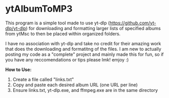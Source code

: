 # ytAlbumToMP3
This program is a simple tool made to use yt-dlp (https://github.com/yt-dlp/yt-dlp) for downloading and formatting larger lists of specified albums from ytMsc to then be placed within organized folders.

I have no association with yt-dlp and take no credit for their amazing work that does the downloading 
and formatitng of the files. I am new to actually posting my code as a "complete" project and mainly
made this for fun, so if you have any reccomendations or tips please lmk! emjoy :)

**How to Use:**

1. Create a file called "links.txt"
2. Copy and paste each desired album URL (one URL per line)
3. Ensure links.txt, yt-dlp.exe, and ffmpeg.exe are in the same directory
